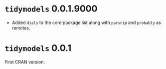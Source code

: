 # `tidymodels` 0.0.1.9000

 * Added `dials` to the core package list along with `parsnip` and `probably` as remotes. 


# `tidymodels` 0.0.1

First CRAN version.



